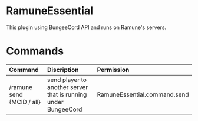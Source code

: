 # RamuneEssential

This plugin using BungeeCord API and runs on Ramune's servers.

# Commands

| Command | Discription | Permission |
|:---------------|:----------------|:----------------|
| /ramune send {MCID / all} | send player to another server that is running under BungeeCord | RamuneEssential.command.send |
